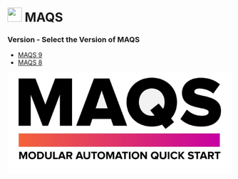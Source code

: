 # <img src="resources/maqslogo.ico" height="32" width="32"> MAQS

### Version - Select the Version of MAQS

* [MAQS 9](MAQS_9/Introduction.md)
* [MAQS 8](MAQS_8/Introduction.md)

![MAQS](resources/maqsfull.jpg)